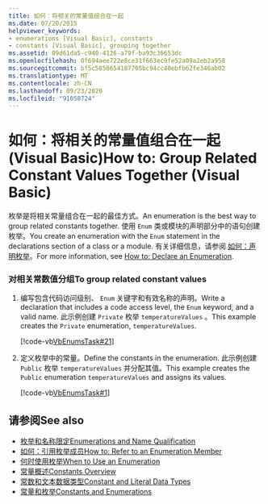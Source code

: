 ```yaml
---
title: 如何：将相关的常量值组合在一起
ms.date: 07/20/2015
helpviewer_keywords:
- enumerations [Visual Basic], constants
- constants [Visual Basic], grouping together
ms.assetid: 09d61da5-c940-4126-a79f-ba93c36653dc
ms.openlocfilehash: 0f694aee722e8ce31f663ec9fe52a09a2eb2a958
ms.sourcegitcommit: bf5c5850654187705bc94cc40ebfb62fe346ab02
ms.translationtype: MT
ms.contentlocale: zh-CN
ms.lasthandoff: 09/23/2020
ms.locfileid: "91058724"
---
```

# <a name="how-to-group-related-constant-values-together-visual-basic"></a><span data-ttu-id="c3a8c-102">如何：将相关的常量值组合在一起 (Visual Basic)</span><span class="sxs-lookup"><span data-stu-id="c3a8c-102">How to: Group Related Constant Values Together (Visual Basic)</span></span>

<span data-ttu-id="c3a8c-103">枚举是将相关常量组合在一起的最佳方式。</span><span class="sxs-lookup"><span data-stu-id="c3a8c-103">An enumeration is the best way to group related constants together.</span></span> <span data-ttu-id="c3a8c-104">使用 `Enum` 类或模块的声明部分中的语句创建枚举。</span><span class="sxs-lookup"><span data-stu-id="c3a8c-104">You create an enumeration with the `Enum` statement in the declarations section of a class or a module.</span></span> <span data-ttu-id="c3a8c-105">有关详细信息，请参阅 [如何：声明枚举](how-to-declare-enumerations.md)。</span><span class="sxs-lookup"><span data-stu-id="c3a8c-105">For more information, see [How to: Declare an Enumeration](how-to-declare-enumerations.md).</span></span>  
  
### <a name="to-group-related-constant-values"></a><span data-ttu-id="c3a8c-106">对相关常数值分组</span><span class="sxs-lookup"><span data-stu-id="c3a8c-106">To group related constant values</span></span>  
  
1. <span data-ttu-id="c3a8c-107">编写包含代码访问级别、 `Enum` 关键字和有效名称的声明。</span><span class="sxs-lookup"><span data-stu-id="c3a8c-107">Write a declaration that includes a code access level, the `Enum` keyword, and a valid name.</span></span> <span data-ttu-id="c3a8c-108">此示例创建 `Private` 枚举 `temperatureValues` 。</span><span class="sxs-lookup"><span data-stu-id="c3a8c-108">This example creates the `Private` enumeration, `temperatureValues`.</span></span>  
  
     [!code-vb[VbEnumsTask#21](~/samples/snippets/visualbasic/VS_Snippets_VBCSharp/VbEnumsTask/VB/Class2.vb#21)]  
  
2. <span data-ttu-id="c3a8c-109">定义枚举中的常量。</span><span class="sxs-lookup"><span data-stu-id="c3a8c-109">Define the constants in the enumeration.</span></span> <span data-ttu-id="c3a8c-110">此示例创建 `Public` 枚举 `temperatureValues` 并分配其值。</span><span class="sxs-lookup"><span data-stu-id="c3a8c-110">This example creates the `Public` enumeration `temperatureValues` and assigns its values.</span></span>  
  
     [!code-vb[VbEnumsTask#1](~/samples/snippets/visualbasic/VS_Snippets_VBCSharp/VbEnumsTask/VB/Class2.vb#1)]  
  
## <a name="see-also"></a><span data-ttu-id="c3a8c-111">请参阅</span><span class="sxs-lookup"><span data-stu-id="c3a8c-111">See also</span></span>

- [<span data-ttu-id="c3a8c-112">枚举和名称限定</span><span class="sxs-lookup"><span data-stu-id="c3a8c-112">Enumerations and Name Qualification</span></span>](enumerations-and-name-qualification.md)
- [<span data-ttu-id="c3a8c-113">如何：引用枚举成员</span><span class="sxs-lookup"><span data-stu-id="c3a8c-113">How to: Refer to an Enumeration Member</span></span>](how-to-refer-to-an-enumeration-member.md)
- [<span data-ttu-id="c3a8c-114">何时使用枚举</span><span class="sxs-lookup"><span data-stu-id="c3a8c-114">When to Use an Enumeration</span></span>](when-to-use-an-enumeration.md)
- [<span data-ttu-id="c3a8c-115">常量概述</span><span class="sxs-lookup"><span data-stu-id="c3a8c-115">Constants Overview</span></span>](constants-overview.md)
- [<span data-ttu-id="c3a8c-116">常数和文本数据类型</span><span class="sxs-lookup"><span data-stu-id="c3a8c-116">Constant and Literal Data Types</span></span>](constant-and-literal-data-types.md)
- [<span data-ttu-id="c3a8c-117">常量和枚举</span><span class="sxs-lookup"><span data-stu-id="c3a8c-117">Constants and Enumerations</span></span>](../../../language-reference/constants-and-enumerations.md)
